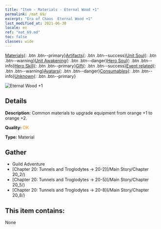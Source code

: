 ```yaml
---
title: "Item - Materials - Eternal Wood +1"
permalink: /mat_69/
excerpt: "Era of Chaos  Eternal Wood +1"
last_modified_at: 2021-06-30
locale: en
ref: "mat_69.md"
toc: false
classes: wide
---
```

 [Materials](/Items/){: .btn .btn--primary}[Artifacts](/Items/Artifacts/){: .btn .btn--success}[Unit Soul](/Items/UnitSoul/){: .btn .btn--warning}[Unit Awakening](/Items/UnitAwakening/){: .btn .btn--danger}[Hero Soul](/Items/HeroSoul/){: .btn .btn--info}[Hero Skill](/Items/HeroSkill/){: .btn .btn--primary}[Gift](/Items/Gift/){: .btn .btn--success}[Event related](/Items/Events/){: .btn .btn--warning}[Avatars](/Items/Avatars/){: .btn .btn--danger}[Consumables](/Items/Consumables/){: .btn .btn--info}[Unknown](/Items/Unknown/){: .btn .btn--primary}

 ![Eternal Wood +1](/images/t/i_cailiao_mucai3.png)

## Details
 **Description:** Common materials to upgrade equipment from orange +1 to orange +2.

 **Quality:** <span style="color: #FF8C00">OK</span>

 **Type:** Material

## Gather

*    Guild Adventure 
*    [Chapter 20: Tunnels and Troglodytes -> 20-2](/Main Story/Chapter 20_2/) 
*    [Chapter 20: Tunnels and Troglodytes -> 20-5](/Main Story/Chapter 20_5/) 
*    [Chapter 20: Tunnels and Troglodytes -> 20-8](/Main Story/Chapter 20_8/) 

## This item contains:

  None

